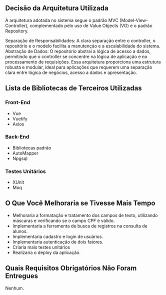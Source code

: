 ## Decisão da Arquitetura Utilizada

A arquitetura adotada no sistema segue o padrão MVC (Model-View-Controller), complementado pelo uso de Value Objects (VO) e o padrão Repository.

Separação de Responsabilidades: A clara separação entre o controller, o repositório e o modelo facilita a manutenção e a escalabilidade do sistema.
Abstração de Dados: O repositório abstrai a lógica de acesso a dados, permitindo que o controller se concentre na lógica de aplicação e no processamento de requisições.
Essa arquitetura proporciona uma estrutura robusta e modular, ideal para aplicações que requerem uma separação clara entre lógica de negócios, acesso a dados e apresentação.

## Lista de Bibliotecas de Terceiros Utilizadas

### Front-End
- Vue
- Vuetify
- Axios

### Back-End
- Bibliotecas padrão
- AutoMapper
- Npgsql

### Testes Unitários
- XUnit
- Moq

## O Que Você Melhoraria se Tivesse Mais Tempo

- Melhoraria a formatação e tratamento dos campos de texto, utilizando máscaras e verificando se o campo CPF é válido.
- Implementaria a ferramenta de busca de registros na consulta de alunos.
- Implementaria cadastro e login de usuários.
- Implementaria autenticação de dois fatores.
- Criaria mais testes unitários
- Realizaria o deploy da aplicação.

## Quais Requisitos Obrigatórios Não Foram Entregues

Nenhum.
